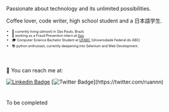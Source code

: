 Passionate about technology and its unlimited possibilities.

Coffee lover, code writer, high school student and a 日本語学生.

<div style="font-size: 9px">
  
* :round_pushpin: currently living (almost) in São Paulo, Brazil. 
* :briefcase: working as a Fraud Prevention intern at <a href="https://www.itau.com.br">Itaú</a>.
* :mortar_board: Computer Science Bachelor Student at <a href="http://www.ufabc.edu.br">UFABC</a> (Universidade Federal do ABC)
* :books: python enthusiast, currently deepening into Selenium and Web Development.
</div>

<br></br>
:email: You can reach me at:

[![Linkedin Badge](https://img.shields.io/badge/-LinkedIn-blue?style=flat-square&logo=Linkedin&logoColor=white&link=https://www.linkedin.com/in/felipefialho)](https://www.linkedin.com/in/ruanrf)
[![Twitter Badge](https://img.shields.io/badge/-Twitter-1ca0f1?style=flat-square&labelColor=1ca0f1&logo=twitter&logoColor=white&link=https://twitter.com/felipefialho_)](https://twitter.com/ruannn)

#
To be completed
